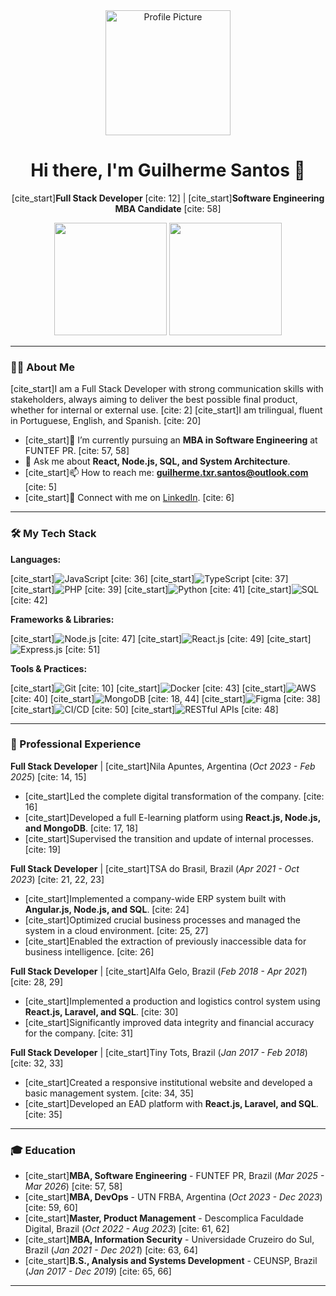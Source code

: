 <div align="center">
  <img src="https://github.com/guiteixeira-io/guiteixeira-io/blob/main/profile-picture.jpg?raw=true" width="200px" alt="Profile Picture"/>
  <h1>Hi there, I'm Guilherme Santos 👋</h1>
  <p>
    [cite_start]<strong>Full Stack Developer</strong> [cite: 12] | [cite_start]<strong>Software Engineering MBA Candidate</strong> [cite: 58]
  </p>
  <img height="180em" src="https://github-readme-stats.vercel.app/api?username=guiteixeira-io&show_icons=true&theme=dracula&include_all_commits=true&count_private=true"/>
  <img height="180em" src="https://github-readme-stats.vercel.app/api/top-langs/?username=guiteixeira-io&layout=compact&langs_count=7&theme=dracula"/>
</div>

---

### 👨‍💻 About Me

[cite_start]I am a Full Stack Developer with strong communication skills with stakeholders, always aiming to deliver the best possible final product, whether for internal or external use. [cite: 2] [cite_start]I am trilingual, fluent in Portuguese, English, and Spanish. [cite: 20]

- [cite_start]🔭 I’m currently pursuing an **MBA in Software Engineering** at FUNTEF PR. [cite: 57, 58]
- 💬 Ask me about **React, Node.js, SQL, and System Architecture**.
- [cite_start]📫 How to reach me: **guilherme.txr.santos@outlook.com** [cite: 5]
- [cite_start]💼 Connect with me on [LinkedIn](https://linkedin.com/in/guilhermeteixeira-santos). [cite: 6]

---

### 🛠️ My Tech Stack

**Languages:**
<p>
  [cite_start]<img alt="JavaScript" src="https://img.shields.io/badge/JavaScript-F7DF1E?style=for-the-badge&logo=javascript&logoColor=black"/> [cite: 36]
  [cite_start]<img alt="TypeScript" src="https://img.shields.io/badge/TypeScript-3178C6?style=for-the-badge&logo=typescript&logoColor=white"/> [cite: 37]
  [cite_start]<img alt="PHP" src="https://img.shields.io/badge/PHP-777BB4?style=for-the-badge&logo=php&logoColor=white"/> [cite: 39]
  [cite_start]<img alt="Python" src="https://img.shields.io/badge/Python-3776AB?style=for-the-badge&logo=python&logoColor=white"/> [cite: 41]
  [cite_start]<img alt="SQL" src="https://img.shields.io/badge/SQL-4479A1?style=for-the-badge&logo=postgresql&logoColor=white"/> [cite: 42]
</p>

**Frameworks & Libraries:**
<p>
  [cite_start]<img alt="Node.js" src="https://img.shields.io/badge/Node.js-339933?style=for-the-badge&logo=nodedotjs&logoColor=white"/> [cite: 47]
  [cite_start]<img alt="React.js" src="https://img.shields.io/badge/React-61DAFB?style=for-the-badge&logo=react&logoColor=black"/> [cite: 49]
  [cite_start]<img alt="Express.js" src="https://img.shields.io/badge/Express.js-000000?style=for-the-badge&logo=express&logoColor=white"/> [cite: 51]
</p>

**Tools & Practices:**
<p>
  [cite_start]<img alt="Git" src="https://img.shields.io/badge/Git-F05032?style=for-the-badge&logo=git&logoColor=white"/> [cite: 10]
  [cite_start]<img alt="Docker" src="https://img.shields.io/badge/Docker-2496ED?style=for-the-badge&logo=docker&logoColor=white"/> [cite: 43]
  [cite_start]<img alt="AWS" src="https://img.shields.io/badge/AWS-232F3E?style=for-the-badge&logo=amazonaws&logoColor=white"/> [cite: 40]
  [cite_start]<img alt="MongoDB" src="https://img.shields.io/badge/MongoDB-47A248?style=for-the-badge&logo=mongodb&logoColor=white"/> [cite: 18, 44]
  [cite_start]<img alt="Figma" src="https://img.shields.io/badge/Figma-F24E1E?style=for-the-badge&logo=figma&logoColor=white"/> [cite: 38]
  [cite_start]<img alt="CI/CD" src="https://img.shields.io/badge/CI/CD-000000?style=for-the-badge&logo=githubactions&logoColor=white"/> [cite: 50]
  [cite_start]<img alt="RESTful APIs" src="https://img.shields.io/badge/REST-0277BD?style=for-the-badge&logo=swagger&logoColor=white"/> [cite: 48]
</p>

---

### 💼 Professional Experience

**Full Stack Developer** | [cite_start]Nila Apuntes, Argentina (_Oct 2023 - Feb 2025_) [cite: 14, 15]
- [cite_start]Led the complete digital transformation of the company. [cite: 16]
- [cite_start]Developed a full E-learning platform using **React.js, Node.js, and MongoDB**. [cite: 17, 18]
- [cite_start]Supervised the transition and update of internal processes. [cite: 19]

**Full Stack Developer** | [cite_start]TSA do Brasil, Brazil (_Apr 2021 - Oct 2023_) [cite: 21, 22, 23]
- [cite_start]Implemented a company-wide ERP system built with **Angular.js, Node.js, and SQL**. [cite: 24]
- [cite_start]Optimized crucial business processes and managed the system in a cloud environment. [cite: 25, 27]
- [cite_start]Enabled the extraction of previously inaccessible data for business intelligence. [cite: 26]

**Full Stack Developer** | [cite_start]Alfa Gelo, Brazil (_Feb 2018 - Apr 2021_) [cite: 28, 29]
- [cite_start]Implemented a production and logistics control system using **React.js, Laravel, and SQL**. [cite: 30]
- [cite_start]Significantly improved data integrity and financial accuracy for the company. [cite: 31]

**Full Stack Developer** | [cite_start]Tiny Tots, Brazil (_Jan 2017 - Feb 2018_) [cite: 32, 33]
- [cite_start]Created a responsive institutional website and developed a basic management system. [cite: 34, 35]
- [cite_start]Developed an EAD platform with **React.js, Laravel, and SQL**. [cite: 35]

---

### 🎓 Education

- [cite_start]**MBA, Software Engineering** - FUNTEF PR, Brazil (_Mar 2025 - Mar 2026_) [cite: 57, 58]
- [cite_start]**MBA, DevOps** - UTN FRBA, Argentina (_Oct 2023 - Dec 2023_) [cite: 59, 60]
- [cite_start]**Master, Product Management** - Descomplica Faculdade Digital, Brazil (_Oct 2022 - Aug 2023_) [cite: 61, 62]
- [cite_start]**MBA, Information Security** - Universidade Cruzeiro do Sul, Brazil (_Jan 2021 - Dec 2021_) [cite: 63, 64]
- [cite_start]**B.S., Analysis and Systems Development** - CEUNSP, Brazil (_Jan 2017 - Dec 2019_) [cite: 65, 66]

---
